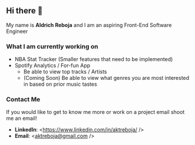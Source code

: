 ## Hi there 👋

My name is **Aldrich Reboja** and I am an aspiring Front-End Software Engineer

### What I am currently working on

* NBA Stat Tracker (Smaller features that need to be implemented)
* Spotify Analytics / For-fun App
  * Be able to view top tracks / Artists
  * (Coming Soon) Be able to view what genres you are most interested in based on prior music tastes

### Contact Me

If you would like to get to know me more or work on a project email shoot me an email! 

* **LinkedIn**: <https://www.linkedin.com/in/aktreboja/ />
* **Email**: <aktreboja@gmail.com />


